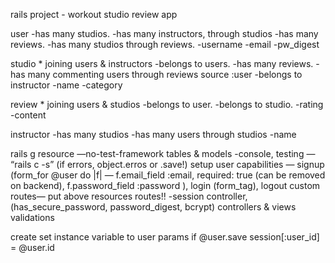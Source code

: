 rails project - workout studio review app

user
-has many studios.
-has many instructors, through studios
-has many reviews.
-has many studios through reviews.
    -username
    -email
    -pw_digest

studio * joining users & instructors
-belongs to users.
-has many reviews.
-has many commenting users through reviews source :user
-belongs to instructor
    -name
    -category

review  * joining users & studios
-belongs to user.
-belongs to studio.
    -rating
    -content

instructor
-has many studios
-has many users through studios
    -name

rails g resource —no-test-framework
tables & models
	-console, testing — “rails c -s” (if errors, object.erros or .save!)
setup user capabilities — signup (form_for  @user do |f| — f.email_field :email, required: true (can be removed on backend), f.password_field :password ), login (form_tag), logout custom routes— put above resources routes!!
	-session controller, (has_secure_password, password_digest, bcrypt)
controllers & views
validations

create
set instance variable to user params
if @user.save
session[:user_id] = @user.id

